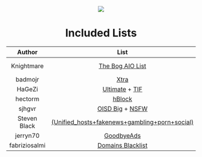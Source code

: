 <div align="center">

[![](https://github.com/KnightmareVIIVIIXC/bigaioblocklist/assets/114373431/8adaf119-3227-4536-ac24-9b6f93b633e3)
](https://raw.githubusercontent.com/KnightmareVIIVIIXC/bigaioblocklist/main/bigaiolist.txt)

# Included Lists

| Author | List | Homepage |
|:---:|:---:|---|
| Knightmare | [The Bog AIO List](https://raw.githubusercontent.com/KnightmareVIIVIIXC/AIO-Firebog-Blocklists/main/hostslists/aiofirebog.txt) | https://github.com/KnightmareVIIVIIXC/AIO-Firebog-Blocklists |
| badmojr | [Xtra](https://raw.githubusercontent.com/badmojr/1Hosts/master/Xtra/adblock.txt) | https://github.com/badmojr/1Hosts |
| HaGeZi | [Ultimate](https://raw.githubusercontent.com/hagezi/dns-blocklists/main/adblock/ultimate.txt) + [TIF](https://raw.githubusercontent.com/hagezi/dns-blocklists/main/adblock/tif.txt) | https://github.com/hagezi/dns-blocklists |
| hectorm | [hBlock](https://hblock.molinero.dev/hosts_adblock.txt) | https://hblock.molinero.dev |
| sjhgvr | [OISD Big](https://big.oisd.nl/) + [NSFW](https://nsfw.oisd.nl/) | https://oisd.nl/ |
| Steven Black | [(Unified_hosts+fakenews+gambling+porn+social)](https://raw.githubusercontent.com/StevenBlack/hosts/master/alternates/fakenews-gambling-porn-social/hosts) | https://github.com/StevenBlack/hosts |
| jerryn70 | [GoodbyeAds](https://raw.githubusercontent.com/jerryn70/GoodbyeAds/master/Formats/GoodbyeAds-AdBlock-Filter.txt) | https://github.com/jerryn70/GoodbyeAds |
| fabriziosalmi | [Domains Blacklist](https://github.com/fabriziosalmi/blacklists/releases/download/latest/blacklist.txt) | https://github.com/fabriziosalmi/blacklists |

</div>
